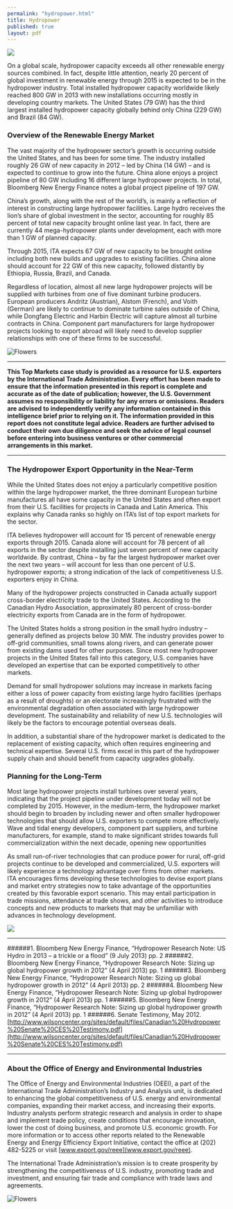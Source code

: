 ```yaml
---
permalink: "hydropower.html"
title: Hydropower
published: true
layout: pdf
---
```


![](images/hydropower1.png)

On a global scale, hydropower capacity exceeds all other renewable energy sources combined. In fact, despite little attention, nearly 20 percent of global investment in renewable energy through 2015 is expected to be in the hydropower industry. Total installed hydropower capacity worldwide likely reached 800 GW in 2013 with new installations occurring mostly in developing country markets. The United States (79 GW) has the third largest installed hydropower capacity globally behind only China (229 GW) and Brazil (84 GW).

<h3 id="overview-of-the-renewable-energy-market">Overview of the Renewable Energy Market</h3>

The vast majority of the hydropower sector’s growth is occurring outside the United States, and has been for some time. The industry installed roughly 26 GW of new capacity in 2012 – led by China (14 GW) – and is expected to continue to grow into the future. China alone enjoys a project pipeline of 80 GW including 16 different large hydropower projects. In total, Bloomberg New Energy Finance notes a global project pipeline of 197 GW.

China’s growth, along with the rest of the world’s, is mainly a reflection of interest in constructing large hydropower facilities. Large hydro receives the lion’s share of global investment in the sector, accounting for roughly 85 percent of total new capacity brought online last year. In fact, there are currently 44 mega-hydropower plants under development, each with more than 1 GW of planned capacity.

Through 2015, ITA expects 67 GW of new capacity to be brought online including both new builds and upgrades to existing facilities. China alone should account for 22 GW of this new capacity, followed distantly by Ethiopia, Russia, Brazil, and Canada.

Regardless of location, almost all new large hydropower projects will be supplied with turbines from one of five dominant turbine producers. European producers Andritz (Austrian), Alstom (French), and Voith (German) are likely to continue to dominate turbine sales outside of China, while Dongfang Electric and Harbin Electric will capture almost all turbine contracts in China. Component part manufacturers for large hydropower projects looking to export abroad will likely need to develop supplier relationships with one of these firms to be successful.

![Flowers](images/hydropower2.png)

---

**This Top Markets case study is provided as a resource for U.S. exporters by the International Trade Administration. Every
effort has been made to ensure that the information presented in this report is complete and accurate as of the date of
publication; however, the U.S. Government assumes no responsibility or liability for any errors or omissions. Readers are
advised to independently verify any information contained in this intelligence brief prior to relying on it. The information
provided in this report does not constitute legal advice. Readers are further advised to conduct their own due diligence and
seek the advice of legal counsel before entering into business ventures or other commercial arrangements in this market.**

---


<h3 id="the-hydropower-export-opportunity-in-the-near-term">The Hydropower Export Opportunity in the Near-Term</h3>

While the United States does not enjoy a particularly competitive position within the large hydropower market, the three dominant European turbine manufactures all have some capacity in the United States and often export from their U.S. facilities for projects in Canada and Latin America. This explains why Canada ranks so highly on ITA’s list of top export markets for the sector.

ITA believes hydropower will account for 15 percent of renewable energy exports through 2015. Canada alone will account for 78 percent of all exports in the sector despite installing just seven percent of new capacity worldwide. By contrast, China – by far the largest hydropower market over the next two years – will account for less than one percent of U.S. hydropower exports; a strong indication of the lack of competitiveness U.S. exporters enjoy in China.

Many of the hydropower projects constructed in Canada actually support cross-border electricity trade to the United States. According to the Canadian Hydro Association, approximately 80 percent of cross-border electricity exports from Canada are in the form of hydropower.

The United States holds a strong position in the small hydro industry – generally defined as projects below 30 MW. The industry provides power to off-grid communities, small towns along rivers, and can generate power from existing dams used for other purposes. Since most new hydropower projects in the United States fall into this category, U.S. companies have developed an expertise that can be exported competitively to other markets.

Demand for small hydropower solutions may increase in markets facing either a loss of power capacity from existing large hydro facilities (perhaps as a result of droughts) or an electorate increasingly frustrated with the environmental degradation often associated with large hydropower development. The sustainability and reliability of new U.S. technologies will likely be the factors to encourage potential overseas deals.

In addition, a substantial share of the hydropower market is dedicated to the replacement of existing capacity, which often requires engineering and technical expertise. Several U.S. firms excel in this part of the hydropower supply chain and should benefit from capacity upgrades globally.

<h3 id="planning-for-the-long-term">Planning for the Long-Term</h3>

Most large hydropower projects install turbines over several years, indicating that the project pipeline under development today will not be completed by 2015. However, in the medium-term, the hydropower market should begin to broaden by including newer and often smaller hydropower technologies that should allow U.S. exporters to compete more effectively. Wave and tidal energy developers, component part suppliers, and turbine manufacturers, for example, stand to make significant strides towards full commercialization within the next decade, opening new opportunities

As small run-of-river technologies that can produce power for rural, off-grid projects continue to be developed and commercialized, U.S. exporters will likely experience a technology advantage over firms from other markets. ITA encourages firms developing these technologies to devise export plans and market entry strategies now to take advantage of the opportunities created by this favorable export scenario. This may entail participation in trade missions, attendance at trade shows, and other activities to introduce concepts and new products to markets that may be unfamiliar with advances in technology development.

![](images/re-green.png)

---

######1. Bloomberg New Energy Finance, “Hydropower Research Note: US Hydro in 2013 – a trickle or a flood” (9 July 2013) pp. 2
######2. Bloomberg New Energy Finance, “Hydropower Research Note: Sizing up global hydropower growth in 2012” (4 April 2013) pp. 1
######3. Bloomberg New Energy Finance, “Hydropower Research Note: Sizing up global hydropower growth in 2012” (4 April 2013) pp. 2
######4. Bloomberg New Energy Finance, “Hydropower Research Note: Sizing up global hydropower growth in 2012” (4 April 2013) pp. 1
######5. Bloomberg New Energy Finance, “Hydropower Research Note: Sizing up global hydropower growth in 2012” (4 April 2013) pp. 1
######6. Senate Testimony, May 2012. [http://www.wilsoncenter.org/sites/default/files/Canadian%20Hydropower%20Senate%20CES%20Testimony.pdf](http://www.wilsoncenter.org/sites/default/files/Canadian%20Hydropower%20Senate%20CES%20Testimony.pdf)


---

<h3 id="about-the-office-of-energy-and-environmental-industries">About the Office of Energy and Environmental Industries</h3>

The Office of Energy and Environmental Industries (OEEI), a part of the International Trade Administration’s Industry and Analysis unit, is dedicated to enhancing the global competitiveness of U.S. energy and environmental companies, expanding their market access, and increasing their exports. Industry analysts perform strategic research and analysis in order to shape and implement trade policy, create conditions that encourage innovation, lower the cost of doing business, and promote U.S. economic growth. For more information or to access other reports related to the Renewable Energy and Energy Efficiency Export Initiative, contact the office at (202) 482-5225 or visit [www.export.gov/reee](www.export.gov/reee).

The International Trade Administration’s mission is to create prosperity by strengthening the competitiveness of U.S. industry, promoting trade and investment, and ensuring fair trade and compliance with trade laws and agreements.

![Flowers](images/ita.jpg)
